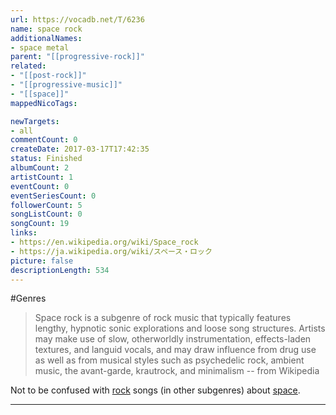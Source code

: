 ```yaml
---
url: https://vocadb.net/T/6236
name: space rock
additionalNames: 
- space metal
parent: "[[progressive-rock]]"
related:
- "[[post-rock]]"
- "[[progressive-music]]"
- "[[space]]"
mappedNicoTags:

newTargets:
- all
commentCount: 0
createDate: 2017-03-17T17:42:35
status: Finished
albumCount: 2
artistCount: 1
eventCount: 0
eventSeriesCount: 0
followerCount: 5
songListCount: 0
songCount: 19
links: 
- https://en.wikipedia.org/wiki/Space_rock
- https://ja.wikipedia.org/wiki/スペース・ロック
picture: false
descriptionLength: 534
---
```


#Genres

>Space rock is a subgenre of rock music that typically features lengthy, hypnotic sonic explorations and loose song structures. Artists may make use of slow, otherworldly instrumentation, effects-laden textures, and languid vocals, and may draw influence from drug use as well as from musical styles such as psychedelic rock, ambient music, the avant-garde, krautrock, and minimalism
>-- from Wikipedia

Not to be confused with [rock](https://vocadb.net/T/481) songs (in other subgenres) about [space](https://vocadb.net/T/409/space).

---

